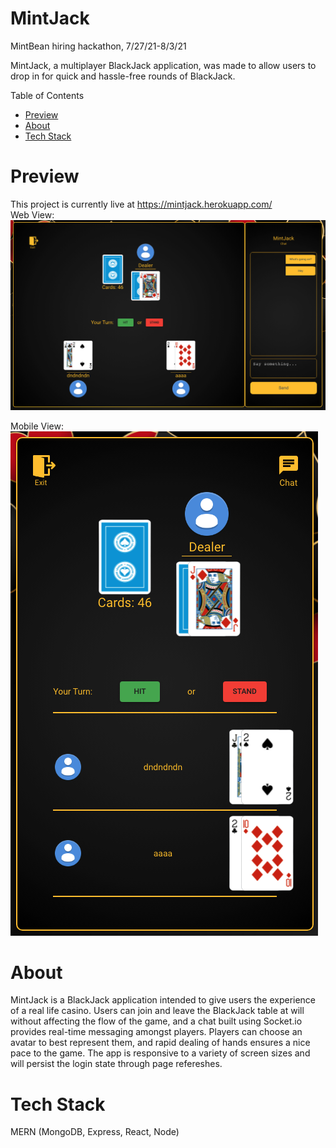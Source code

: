 # MintJack
MintBean hiring hackathon, 7/27/21-8/3/21

MintJack, a multiplayer BlackJack application, was made to allow users to drop in for quick and hassle-free rounds of BlackJack. 

Table of Contents
* [Preview](#preview)
* [About](#about)
* [Tech Stack](#tech-stack)

# Preview

This project is currently live at https://mintjack.herokuapp.com/   
Web View:
![web](https://github.com/dongsoocha/mintbean_blackjack/blob/main/client/public/assets/imgs/web_screen.png)

Mobile View:  
![mobile](https://github.com/dongsoocha/mintbean_blackjack/blob/main/client/public/assets/imgs/mobile_screen.png)

# About

MintJack is a BlackJack application intended to give users the experience of a real life casino. 
Users can join and leave the BlackJack table at will without affecting the flow of the game, 
and a chat built using Socket.io provides real-time messaging amongst players. Players can
choose an avatar to best represent them, and rapid dealing of hands ensures a nice pace to the
game. The app is responsive to a variety of screen sizes and will persist the login state through
page refereshes.

# Tech Stack

MERN (MongoDB, Express, React, Node)
